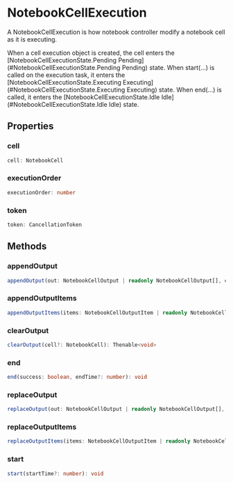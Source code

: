 # NotebookCellExecution

A NotebookCellExecution is how notebook controller modify a notebook cell as it is executing.

When a cell execution object is created, the cell enters the [NotebookCellExecutionState.Pending Pending](#NotebookCellExecutionState.Pending Pending) state. When start(...) is called on the execution task, it enters the [NotebookCellExecutionState.Executing Executing](#NotebookCellExecutionState.Executing Executing) state. When end(...) is called, it enters the [NotebookCellExecutionState.Idle Idle](#NotebookCellExecutionState.Idle Idle) state.

## Properties

### cell

```typescript
cell: NotebookCell
```

### executionOrder

```typescript
executionOrder: number
```

### token

```typescript
token: CancellationToken
```

## Methods

### appendOutput

```typescript
appendOutput(out: NotebookCellOutput | readonly NotebookCellOutput[], cell?: NotebookCell): Thenable<void>
```

### appendOutputItems

```typescript
appendOutputItems(items: NotebookCellOutputItem | readonly NotebookCellOutputItem[], output: NotebookCellOutput): Thenable<void>
```

### clearOutput

```typescript
clearOutput(cell?: NotebookCell): Thenable<void>
```

### end

```typescript
end(success: boolean, endTime?: number): void
```

### replaceOutput

```typescript
replaceOutput(out: NotebookCellOutput | readonly NotebookCellOutput[], cell?: NotebookCell): Thenable<void>
```

### replaceOutputItems

```typescript
replaceOutputItems(items: NotebookCellOutputItem | readonly NotebookCellOutputItem[], output: NotebookCellOutput): Thenable<void>
```

### start

```typescript
start(startTime?: number): void
```


